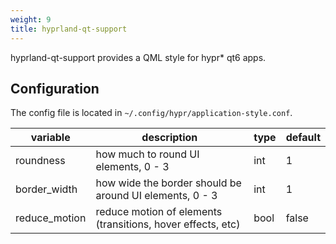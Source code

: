 ```yaml
---
weight: 9
title: hyprland-qt-support
---
```


hyprland-qt-support provides a QML style for hypr* qt6 apps. 

## Configuration

The config file is located in `~/.config/hypr/application-style.conf`.


| variable | description | type | default |
| --- | --- | --- | --- |
| roundness | how much to round UI elements, 0 - 3 | int | 1 |
| border_width | how wide the border should be around UI elements, 0 - 3 | int | 1 |
| reduce_motion | reduce motion of elements (transitions, hover effects, etc) | bool | false |